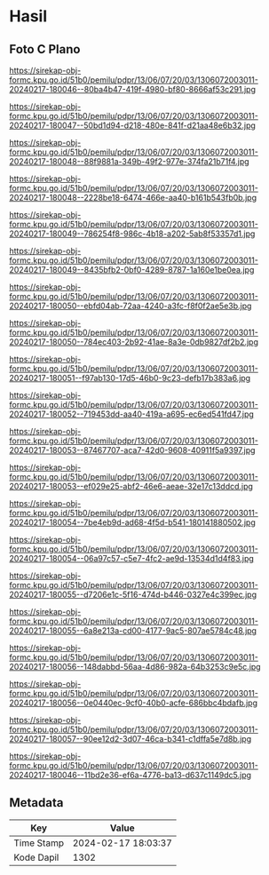 # Hasil

## Foto C Plano

https://sirekap-obj-formc.kpu.go.id/51b0/pemilu/pdpr/13/06/07/20/03/1306072003011-20240217-180046--80ba4b47-419f-4980-bf80-8666af53c291.jpg

https://sirekap-obj-formc.kpu.go.id/51b0/pemilu/pdpr/13/06/07/20/03/1306072003011-20240217-180047--50bd1d94-d218-480e-841f-d21aa48e6b32.jpg

https://sirekap-obj-formc.kpu.go.id/51b0/pemilu/pdpr/13/06/07/20/03/1306072003011-20240217-180048--88f9881a-349b-49f2-977e-374fa21b71f4.jpg

https://sirekap-obj-formc.kpu.go.id/51b0/pemilu/pdpr/13/06/07/20/03/1306072003011-20240217-180048--2228be18-6474-466e-aa40-b161b543fb0b.jpg

https://sirekap-obj-formc.kpu.go.id/51b0/pemilu/pdpr/13/06/07/20/03/1306072003011-20240217-180049--786254f8-986c-4b18-a202-5ab8f53357d1.jpg

https://sirekap-obj-formc.kpu.go.id/51b0/pemilu/pdpr/13/06/07/20/03/1306072003011-20240217-180049--8435bfb2-0bf0-4289-8787-1a160e1be0ea.jpg

https://sirekap-obj-formc.kpu.go.id/51b0/pemilu/pdpr/13/06/07/20/03/1306072003011-20240217-180050--ebfd04ab-72aa-4240-a3fc-f8f0f2ae5e3b.jpg

https://sirekap-obj-formc.kpu.go.id/51b0/pemilu/pdpr/13/06/07/20/03/1306072003011-20240217-180050--784ec403-2b92-41ae-8a3e-0db9827df2b2.jpg

https://sirekap-obj-formc.kpu.go.id/51b0/pemilu/pdpr/13/06/07/20/03/1306072003011-20240217-180051--f97ab130-17d5-46b0-9c23-defb17b383a6.jpg

https://sirekap-obj-formc.kpu.go.id/51b0/pemilu/pdpr/13/06/07/20/03/1306072003011-20240217-180052--719453dd-aa40-419a-a695-ec6ed541fd47.jpg

https://sirekap-obj-formc.kpu.go.id/51b0/pemilu/pdpr/13/06/07/20/03/1306072003011-20240217-180053--87467707-aca7-42d0-9608-40911f5a9397.jpg

https://sirekap-obj-formc.kpu.go.id/51b0/pemilu/pdpr/13/06/07/20/03/1306072003011-20240217-180053--ef029e25-abf2-46e6-aeae-32e17c13ddcd.jpg

https://sirekap-obj-formc.kpu.go.id/51b0/pemilu/pdpr/13/06/07/20/03/1306072003011-20240217-180054--7be4eb9d-ad68-4f5d-b541-180141880502.jpg

https://sirekap-obj-formc.kpu.go.id/51b0/pemilu/pdpr/13/06/07/20/03/1306072003011-20240217-180054--06a97c57-c5e7-4fc2-ae9d-13534d1d4f83.jpg

https://sirekap-obj-formc.kpu.go.id/51b0/pemilu/pdpr/13/06/07/20/03/1306072003011-20240217-180055--d7206e1c-5f16-474d-b446-0327e4c399ec.jpg

https://sirekap-obj-formc.kpu.go.id/51b0/pemilu/pdpr/13/06/07/20/03/1306072003011-20240217-180055--6a8e213a-cd00-4177-9ac5-807ae5784c48.jpg

https://sirekap-obj-formc.kpu.go.id/51b0/pemilu/pdpr/13/06/07/20/03/1306072003011-20240217-180056--148dabbd-56aa-4d86-982a-64b3253c9e5c.jpg

https://sirekap-obj-formc.kpu.go.id/51b0/pemilu/pdpr/13/06/07/20/03/1306072003011-20240217-180056--0e0440ec-9cf0-40b0-acfe-686bbc4bdafb.jpg

https://sirekap-obj-formc.kpu.go.id/51b0/pemilu/pdpr/13/06/07/20/03/1306072003011-20240217-180057--90ee12d2-3d07-46ca-b341-c1dffa5e7d8b.jpg

https://sirekap-obj-formc.kpu.go.id/51b0/pemilu/pdpr/13/06/07/20/03/1306072003011-20240217-180046--11bd2e36-ef6a-4776-ba13-d637c1149dc5.jpg


## Metadata

| Key        | Value               |
| ---------- | ------------------- |
| Time Stamp | 2024-02-17 18:03:37 |
| Kode Dapil | 1302                |



